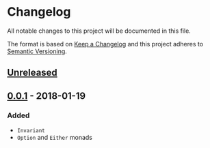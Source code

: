 # Changelog

All notable changes to this project will be documented in this file.

The format is based on [Keep a Changelog](http://keepachangelog.com/en/1.0.0/)
and this project adheres to [Semantic Versioning](http://semver.org/spec/v2.0.0.html).

## [Unreleased]

## [0.0.1] - 2018-01-19
### Added
- `Invariant`
- `Option` and `Either` monads

[Unreleased]: https://github.com/maxdeviant/wrench/compare/v0.0.1...HEAD
[0.0.1]: https://github.com/maxdeviant/wrench/compare/f947fb8...v0.0.1
